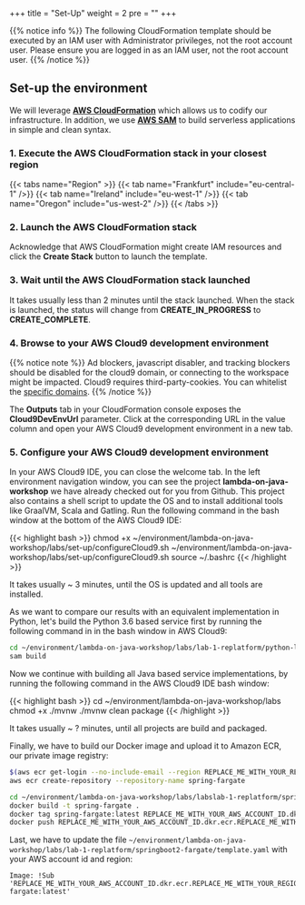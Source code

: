 +++
title = "Set-Up"
weight = 2
pre = ""
+++

{{% notice info %}}
The following CloudFormation template should be executed by an IAM user with Administrator privileges,
not the root account user. Please ensure you are logged in as an IAM user, not the root
account user.
{{% /notice %}}

## Set-up the environment

We will leverage **[AWS CloudFormation](https://aws.amazon.com/cloudformation/)** which allows us to codify our infrastructure. In addition, we use **[AWS SAM](https://aws.amazon.com/serverless/sam/)** to build serverless applications in simple and clean syntax.  

### 1. Execute the AWS CloudFormation stack in your closest region

{{< tabs name="Region" >}}
{{< tab name="Frankfurt" include="eu-central-1" />}}
{{< tab name="Ireland" include="eu-west-1" />}}
{{< tab name="Oregon" include="us-west-2" />}}
{{< /tabs >}}

### 2. Launch the AWS CloudFormation stack

Acknowledge that AWS CloudFormation might create IAM resources and click the **Create Stack** button to launch the template.

### 3. Wait until the AWS CloudFormation stack launched

It takes usually less than 2 minutes until the stack launched. When the stack is launched, the status will change from **CREATE_IN_PROGRESS** to **CREATE_COMPLETE**.

### 4. Browse to your AWS Cloud9 development environment

{{% notice note %}}
Ad blockers, javascript disabler, and tracking blockers should be disabled for
the cloud9 domain, or connecting to the workspace might be impacted.
Cloud9 requires third-party-cookies. You can whitelist the [specific domains]( https://docs.aws.amazon.com/cloud9/latest/user-guide/troubleshooting.html#troubleshooting-env-loading).
{{% /notice %}}

The **Outputs** tab in your CloudFormation console exposes the **Cloud9DevEnvUrl** parameter. Click at the corresponding URL in the value column and open your AWS Cloud9 development environment in a new tab.

### 5. Configure your AWS Cloud9 development environment

In your AWS Cloud9 IDE, you can close the welcome tab. In the left environment navigation window, you can see the project **lambda-on-java-workshop** we have already checked out for you from Github. This project also contains a shell script to update the OS and to install additional tools like GraalVM, Scala and Gatling. Run the following command in the bash window at the bottom of the AWS Cloud9 IDE:

{{< highlight bash >}}
chmod +x ~/environment/lambda-on-java-workshop/labs/set-up/configureCloud9.sh 
~/environment/lambda-on-java-workshop/labs/set-up/configureCloud9.sh
source ~/.bashrc
{{< /highlight >}}

It takes usually ~ 3 minutes, until the OS is updated and all tools are installed.

As we want to compare our results with an equivalent implementation in Python, let's build the Python 3.6 based service first by running the following command in in the bash window in AWS Cloud9:

```bash
cd ~/environment/lambda-on-java-workshop/labs/lab-1-replatform/python-lambda
sam build
```

Now we continue with building all Java based service implementations, by running the following command in the AWS Cloud9 IDE bash window:

{{< highlight bash >}}
cd ~/environment/lambda-on-java-workshop/labs
chmod +x ./mvnw
./mvnw clean package
{{< /highlight >}}

It takes usually ~ ? minutes, until all projects are build and packaged.

Finally, we have to build our Docker image and upload it to Amazon ECR, our private image registry:

```bash
$(aws ecr get-login --no-include-email --region REPLACE_ME_WITH_YOUR_REGION)
aws ecr create-repository --repository-name spring-fargate

cd ~/environment/lambda-on-java-workshop/labs/labslab-1-replatform/springboot2-fargate
docker build -t spring-fargate .
docker tag spring-fargate:latest REPLACE_ME_WITH_YOUR_AWS_ACCOUNT_ID.dkr.ecr.REPLACE_ME_WITH_YOUR_REGION.amazonaws.com/spring-fargate:latest
docker push REPLACE_ME_WITH_YOUR_AWS_ACCOUNT_ID.dkr.ecr.REPLACE_ME_WITH_YOUR_REGION.amazonaws.com/spring-fargate:latest
```

Last, we have to update the file `~/environment/lambda-on-java-workshop/labs/lab-1-replatform/springboot2-fargate/template.yaml` with your AWS account id and region:

```
Image: !Sub 'REPLACE_ME_WITH_YOUR_AWS_ACCOUNT_ID.dkr.ecr.REPLACE_ME_WITH_YOUR_REGION.amazonaws.com/spring-fargate:latest'
```